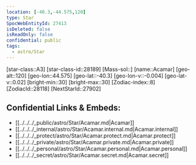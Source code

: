 ```yaml
---
location: [-40.3,-44.575,120]
type: Star
SpocWebEntityId: 27413
isDeleted: false
isReadOnly: false
confidential: public
tags:
  - astro/Star
---
```

[star-class::A3]
[star-class-id::28189]
[Mass-sol::]
[name::Acamar]
[geo-alt::120]
[geo-lon::44.575]
[geo-lat::-40.3]
[geo-lon-v::-0.004]
[geo-lat-v::0.02]
[bright-min::30]
[bright-max::30]
[Zodiac-index::8]
[ZodiacId::28118]
[NextStarId::27902]



## Confidential Links & Embeds: 
- [[../../../_public/astro/Star/Acamar.md|Acamar]] 
- [[../../../_internal/astro/Star/Acamar.internal.md|Acamar.internal]] 
- [[../../../_protect/astro/Star/Acamar.protect.md|Acamar.protect]] 
- [[../../../_private/astro/Star/Acamar.private.md|Acamar.private]] 
- [[../../../_personal/astro/Star/Acamar.personal.md|Acamar.personal]] 
- [[../../../_secret/astro/Star/Acamar.secret.md|Acamar.secret]]


